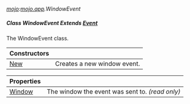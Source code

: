 _[mojo](../../modules/mojo/mojo-module.md):[mojo.app](../../modules/mojo/mojo-app.md).WindowEvent_
##### Class WindowEvent Extends [Event](../../modules/mojo/mojo-app-event.md)
The WindowEvent class.

| Constructors | |
|:---|:---|
| [New](mojo-app-windowevent-new.md) | Creates a new window event. |

| Properties | |
|:---|:---|
| [Window](mojo-app-windowevent-window.md) | The window the event was sent to. _(read only)_ |
